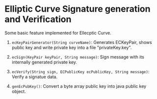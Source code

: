 # Elliptic Curve Signature generation and Verification

Some basic feature implemented for Ellecptic Curve.

1. `ecKeyPairGenerator(String curveName)`: Generates ECKeyPair, shows public key and write private key
   into a file "privateKey.key".
   
2. `ecSign(KeyPair keyPair, String message)`: Sign message with its internally generated private key.

3. `ecVerify(String sign, ECPublicKey ecPublicKey, String message)`: Verify a signatue data.

4. `genEcPubKey()`: Convert a byte array public key into java public key object.
